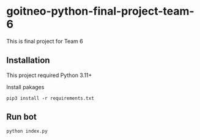 # goitneo-python-final-project-team-6

This is final project for Team 6

## Installation
This project required Python 3.11+

Install pakages
```
pip3 install -r requirements.txt
```

## Run bot
```
python index.py
```